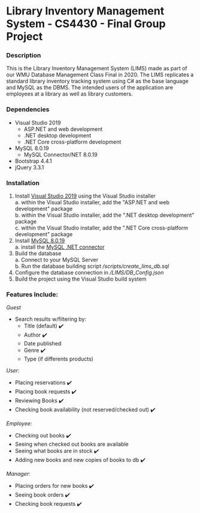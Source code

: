 # Library Inventory Management System - CS4430 - Final Group Project

### Description
This is the Library Inventory Management System (LIMS) made as part of our 
WMU Database Management Class Final in 2020. The LIMS 
replicates a standard library inventory tracking system using C# as the 
base language and MySQL as the DBMS. The intended users of the application 
are employees at a library as well as library customers. 

### Dependencies
+ Visual Studio 2019
    - ASP.NET and web development
    - .NET desktop development
    - .NET Core cross-platform development
+ MySQL 8.0.19
    - MySQL Connector/NET 8.0.19
+ Bootstrap 4.4.1
+ jQuery 3.3.1

### Installation
1. Install [Visual Studio 2019](https://visualstudio.microsoft.com/vs/) using the Visual Studio installer  
    a. within the Visual Studio installer, add the "ASP.NET and web development" package  
    b. within the Visual Studio installer, add the ".NET desktop development" package  
    c. within the Visual Studio installer, add the ".NET Core cross-platform development" package  
2. Install [MySQL 8.0.19](https://dev.mysql.com/downloads/mysql/)  
    a. install the [MySQL .NET connector](https://dev.mysql.com/downloads/connector/net/)  
3. Build the database  
    a. Connect to your MySQL Server  
    b. Run the database building script */scripts/create_lims_db.sql*  
4. Configure the database connection in */LIMS/DB_Config.json*  
5. Build the project using the Visual Studio build system

### Features Include: ####
*Guest*
+ Search results w/filtering by:
    + Title (default) :heavy_check_mark:
    + Author :heavy_check_mark:
    + Date published
    + Genre :heavy_check_mark:
    + Type (if differents products)

*User:*
+ Placing reservations :heavy_check_mark:
+ Placing book requests :heavy_check_mark:
+ Reviewing Books :heavy_check_mark:
+ Checking book availability (not reserved/checked out) :heavy_check_mark:

*Employee:*
+ Checking out books :heavy_check_mark:
+ Seeing when checked out books are available 
+ Seeing what books are in stock :heavy_check_mark:
+ Adding new books and new copies of books to db :heavy_check_mark:

*Manager:*
+ Placing orders for new books :heavy_check_mark:
+ Seeing book orders :heavy_check_mark:
+ Checking book requests :heavy_check_mark:
